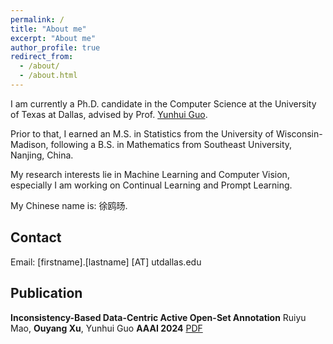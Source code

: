 ```yaml
---
permalink: /
title: "About me"
excerpt: "About me"
author_profile: true
redirect_from: 
  - /about/
  - /about.html
---
```


I am currently a Ph.D. candidate in the Computer Science at the University of Texas at Dallas, advised by Prof. [Yunhui Guo](https://yunhuiguo.github.io). 

Prior to that, I earned an M.S. in Statistics from the University of Wisconsin-Madison, following a B.S. in Mathematics from Southeast University, Nanjing, China. 

My research interests lie in Machine Learning and Computer Vision, especially I am working on Continual Learning and Prompt Learning.

My Chinese name is: 徐鸥旸.
## Contact

Email: [firstname].[lastname] [AT] utdallas.edu

## Publication
**Inconsistency-Based Data-Centric Active Open-Set Annotation**
Ruiyu Mao, **Ouyang Xu**, Yunhui Guo
**AAAI 2024**
[PDF](https://arxiv.org/abs/2401.04923)


